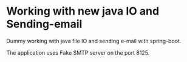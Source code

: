 # Working with new java IO and Sending-email
Dummy working with java file IO and sending e-mail with spring-boot.

The application uses Fake SMTP server on the port 8125.

